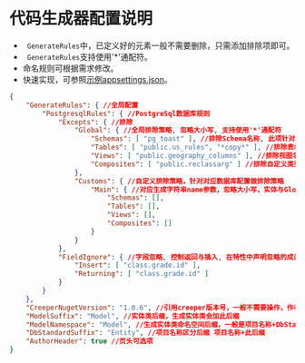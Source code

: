 # 代码生成器配置说明
- `` GenerateRules``中，已定义好的元素一般不需要删除，只需添加排除项即可。
- `` GenerateRules``支持使用'*'通配符。
- 命名规则可根据需求修改。
- 快速实现，可参照[示例appsettings.json](../generator/Creeper.Generator/appsettings.json)。
``` json
{
	"GenerateRules": { //全局配置
		"PostgresqlRules": { //PostgreSql数据库规则
			"Excepts": { //排除
				"Global": { //全局排除策略, 忽略大小写, 支持使用'*'通配符
					"Schemas": [ "pg_toast" ], //排除Schema名称, 此项针对Tables/Views
					"Tables": [ "public.us_rules", "*copy*" ], //排除表格名称
					"Views": [ "public.geography_columns" ], //排除视图名称
					"Composites": [ "public.reclassarg" ] //排除自定义类型名称
				},
				"Customs": { //自定义排除策略，针对对应数据库配置做排除策略
					"Main": { //对应生成字符串name参数，忽略大小写，实体与Global一致
						"Schemas": [],
						"Tables": [],
						"Views": [],
						"Composites": []
					}
				}
			},
			"FieldIgnore": { //字段忽略, 控制返回与插入, 在特性中声明忽略的成员
				"Insert": [ "class.grade.id" ], 
				"Returning": [ "class.grade.id" ]
			}
		}
	},
	"CreeperNugetVersion": "1.0.6", //引用creeper版本号，一般不需要操作，作者会迭代
	"ModelSuffix": "Model", //实体类后缀，生成实体类会加此后缀
	"ModelNamespace": "Model", //生成实体类命名空间后缀，一般是项目名称+DbStandardSuffix+此参数
	"DbStandardSuffix": "Entity", //项目名称区分后缀 项目名称+此后缀
	"AuthorHeader": true //页头可选项
}
```